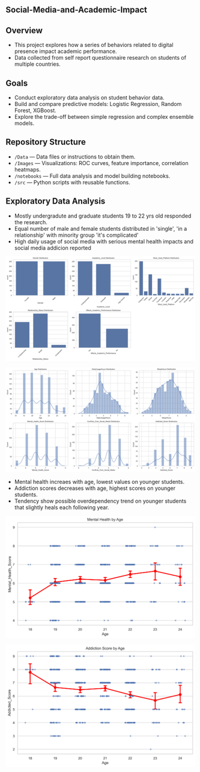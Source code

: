 ## Social-Media-and-Academic-Impact

## Overview
- This project explores how a series of behaviors related to digital presence impact academic performance.
- Data collected from self report questionnaire research on students of multiple countries.

##  Goals
- Conduct exploratory data analysis on student behavior data.
- Build and compare predictive models: Logistic Regression, Random Forest, XGBoost.
- Explore the trade-off between simple regression and complex ensemble models.

## Repository Structure
- `/Data` — Data files or instructions to obtain them.
- `/Images` — Visualizations: ROC curves, feature importance, correlation heatmaps.
- `/notebooks` — Full data analysis and model building notebooks.
- `/src` — Python scripts with reusable functions.


## Exploratory Data Analysis
- Mostly undergradute and graduate students 19 to 22 yrs old responded the research.
- Equal number of male and female students distributed in 'single', 'in a relationship' with minority group 'it's complicated'
- High daily usage of social media with serious mental health impacts and social media addicion reported

<p align="center">
  <img src="Images/desciptives1.png" width="600"/>
</p>

<p align="center">
  <img src="Images/descriptives2.png" width="600"/>
</p>

- Mental health increaes with age, lowest values on younger students.
- Addiction scores decreases with age, highest scores on younger students.
- Tendency show possible overdependency trend on younger students that slightly heals each following year.

<p align="center">
  <img src="Images/mentalhealthage.png" width="600"/>
</p>

<p align="center">
  <img src="Images/addictionage.png" width="600"/>
</p>
